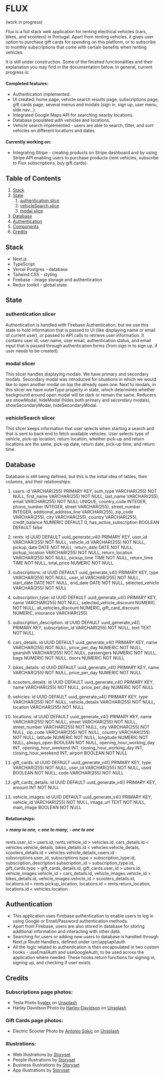 # FLUX

(work in progress)

Flux is a full stack web application for renting electrical vehicles (cars, bikes, and scooters) in Portugal. Apart from renting vehicles, it gives user option to purchase gift cards for spending on this platform, or to subscribe to monthly subscriptions that come with certain benefits when renting vehicles.

It is still under construction. Some of the finished functionalities and their explanation you may find in the documentation below. In general, current progress is:

#### Completed features:

- Authentication implemented.
- UI created: home page, vehicle search results page, subscriptions page, gift cards page, several menus and modals (sign in, sign up, user menu, side nav...).
- Integrated Google Maps API for searching nearby locations.
- Database populated with vehicles and locations.
- Vehicle search implemented - users are able to search, filter, and sort vehicles on different locations and dates.

#### Currently working on:

- Integrating Stripe - creating products on Stripe dashboard and by using Stripe API enabling users to purchase products (rent vehicles, subscribe to Flux subscriptions, buy gift cards).

## Table of Contents

1. [Stack](#stack)
2. [State](#state)
   1. [authentication slice](#authentication-slice)
   2. [vehicleSearch slice](#vehicleSearch-slice)
   3. [modal slice](#modal-slice)
3. [Database](#database)
4. [Authentication](#authentication)
5. [Components](#components)
6. [Credits](#credits)

## Stack

- Next.js
- TypeScript
- Vercel Postgres - database
- Tailwind CSS - styling
- Firebase - image storage and authentication
- Redux toolkit - global state

## State

### authentication slicer

Authentication is handled with Firebase Authentication, but we use this state to hold information that is passed to UI (like displaying name or email of current user), or passed to API calls to retrieve user information.
It contains user id, user name, user email, authentication status, and email input that is passed through authentication forms (from sign in to sign up, if user needs to be created).

### modal slicer

This slicer handles displaying modals.
We have primary and secondary modals. Secondary modal was introduced for situations in which we would like to open another modal on top the already open one.
Next to modals, in this slicer we have outerType property in state, which determines whether background around open modal will be dark or remain the same.
Reducers are showModal, hideModal (hides both primary and secondary modals), showSecondaryModal, hideSecondaryModal.

### vehicleSearch slicer

This slicer keeps information that user selects when starting a search and that is sent to back end to fetch available vehicles. User selects type of vehicle, pick-up location, return location, whether pick-up and return locations are the same, pick-up date, return date, pick-up time, and return time.

## Database

Database is still being defined, but this is the initial idea of tables, their columns, and their relationships:

1. users:
   id VARCHAR(255) PRIMARY KEY,
   auth_type VARCHAR(255) NOT NULL,
   first_name VARCHAR(255) NOT NULL,
   last_name VARCHAR(255),
   email VARCHAR(255) NOT NULL UNIQUE,
   country_code INTEGER,
   phone_number INTEGER,
   street VARCHAR(255),
   street_number INTEGER,
   additional_address_line VARCHAR(255),
   zip_code VARCHAR(255),
   city VARCHAR(255),
   country VARCHAR(255),
   credit_balance NUMERIC DEFAULT 0,
   has_active_subscription BOOLEAN DEFAULT false

2. rents:
   id UUID DEFAULT uuid_generate_v4() PRIMARY KEY,
   user_id VARCHAR(255) NOT NULL,
   vehicle_id VARCHAR(255) NOT NULL,
   pickup_date DATE NOT NULL,
   return_date DATE NOT NULL,
   pickup_location VARCHAR(255) NOT NULL,
   return_location VARCHAR(255) NOT NULL,
   pickup_time TIME NOT NULL,
   return_time TIME NOT NULL,
   total_price NUMERIC NOT NULL

3. subscriptions:
   id UUID DEFAULT uuid_generate_v4() PRIMARY KEY,
   type VARCHAR(255) NOT NULL,
   user_id VARCHAR(255) NOT NULL,
   start_date DATE NOT NULL,
   end_date DATE NOT NULL,
   selected_vehicle VARCHAR(255) NOT NULL

4. subscription_type:
   id UUID DEFAULT uuid_generate_v4() PRIMARY KEY,
   name VARCHAR(255) NOT NULL,
   selected_vehicle_discount NUMERIC NOT NULL,
   all_vehicles_discount NUMERIC,
   gift_card_discount NUMERIC,
   insurance VARCHAR(255)

5. subscription_description:
   id UUID DEFAULT uuid_generate_v4() PRIMARY KEY,
   subscription_id VARCHAR(255) NOT NULL,
   text TEXT NOT NULL

6. cars_details:
   id UUID DEFAULT uuid_generate_v4() PRIMARY KEY,
   name VARCHAR(255) NOT NULL,
   price_per_day NUMERIC NOT NULL,
   gearshift VARCHAR(255) NOT NULL,
   passengers NUMERIC NOT NULL,
   bags NUMERIC NOT NULL,
   doors NUMERIC NOT NULL

7. bikes_details:
   id UUID DEFAULT uuid_generate_v4() PRIMARY KEY,
   name VARCHAR(255) NOT NULL,
   price_per_day NUMERIC NOT NULL

8. scooters_details:
   id UUID DEFAULT uuid_generate_v4() PRIMARY KEY,
   name VARCHAR(255) NOT NULL,
   price_per_day NUMERIC NOT NULL

9. vehicles:
   id UUID DEFAULT uuid_generate_v4() PRIMARY KEY,
   type VARCHAR(255) NOT NULL,
   vehicle_details VARCHAR(255) NOT NULL,
   location VARCHAR(255) NOT NULL

10. locations:
    id UUID DEFAULT uuid_generate_v4() PRIMARY KEY,
    name VARCHAR(255) NOT NULL,
    street VARCHAR(255) NOT NULL,
    street_number VARCHAR(255) NOT NULL,
    city VARCHAR(255) NOT NULL,
    zip_code VARCHAR(255) NOT NULL,
    country VARCHAR(255) NOT NULL,
    latitude NUMERIC NOT NULL,
    longitude NUMERIC NOT NULL,
    always_open BOOLEAN NOT NULL,
    opening_hour_working_day INT,
    opening_hour_weekend INT,
    closing_hour_working_day INT,
    closing_hour_weekend INT,
    airport BOOLEAN NOT NULL

11. gift_cards:
    id UUID DEFAULT uuid_generate_v4() PRIMARY KEY,
    type VARCHAR(255) NOT NULL,
    user_id VARCHAR(255) NOT NULL,
    used BOOLEAN NOT NULL,
    code VARCHAR(255) NOT NULL

12. gift_cards_details:
    id UUID DEFAULT uuid_generate_v4() PRIMARY KEY,
    amount INT NOT NULL

13. vehicle_images:
    id UUID DEFAULT uuid_generate_v4() PRIMARY KEY,
    vehicle_id VARCHAR(255) NOT NULL,
    image_url TEXT NOT NULL,
    main_image BOOLEAN NOT NULL

#### Relationships:

##### **>** many to one, **<** one to many, **-** one to one

rents.user_id > users.id,
rents.vehicle_id > vehicles.id,
cars_details.id < vehicles.vehicle_details,
bikes_details.id < vehicles.vehicle_details,
scooters_details.id < vehicles.vehicle_details,
users.id - subscriptions.user_id,
subscriptions.type > subscription_type.id,
subscription_description.subscription_id > subscription_type.id,
gift_cards.type > gift_cards_details.id,
gift_cards.user_id > users.id,
vehicle_images.vehicle_id > cars_details.id,
vehicle_images.vehicle_id > bikes_details.id,
vehicle_images.vehicle_id > scooters_details.id,
locations.id < rents.pickup_location,
locations.id < rents.return_location,
locations.id < vehicles.location

## Authentication

- This application uses Firebase authentication to enable users to log in using Google or Email/Password authentication methods.
- Apart from Firebase, users are also stored in database for storing additional information and interacting with other data.
- Searching for users or adding new users to database is handled through Next.js Route Handlers, defined under \src\app\api\auth
- All the logic related to authentication is then encapsulated in two custom hooks - useEmailAuth and useGoogleAuth, to be used across the application where needed. These hooks return functions for signing in, signing up, and checking if user exists.

## Credits

### Subscriptions page photos:

- Tesla Photo by[alex](https://unsplash.com/@alexzahn?utm_content=creditCopyText&utm_medium=referral&utm_source=unsplash) on [Unsplash](https://unsplash.com/photos/blue-porsche-911-parked-on-sidewalk-during-daytime-re8FigEQ4eQ?utm_content=creditCopyText&utm_medium=referral&utm_source=unsplash)
- Harley Davidson Photo by [Harley-Davidson](https://unsplash.com/@harleydavidson?utm_content=creditCopyText&utm_medium=referral&utm_source=unsplash) on [Unsplash](https://unsplash.com/photos/black-and-orange-motorcycle-52UeZUkp3Hs?utm_content=creditCopyText&utm_medium=referral&utm_source=unsplash)

### Gift Cards page photos:

- Electric Scooter Photo by [Antonio Sokic](https://unsplash.com/@antesoki?utm_content=creditCopyText&utm_medium=referral&utm_source=unsplash) on [Unsplash](https://unsplash.com/photos/black-and-red-bicycle-near-red-wall-VieCBZ_9bOU?utm_content=creditCopyText&utm_medium=referral&utm_source=unsplash)

### Illustrations:

- Web illustrations by [Storyset](https://storyset.com/web)
- People illustrations by [Storyset](https://storyset.com/people)
- Business illustrations by [Storyset](https://storyset.com/business)
- App illustrations by [Storyset](https://storyset.com/app)
